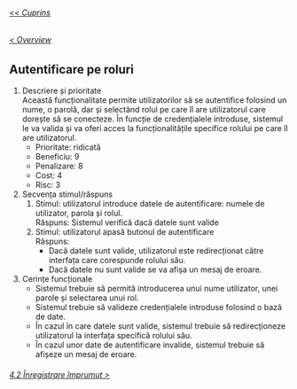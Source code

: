 ###### [<< Cuprins](/Documentație/Cuprins.md)
###### [< Overview](/Documentație/4%20Caracteristici%20ale%20sistemului/4.00%20Overview.md)
## Autentificare pe roluri
1. Descriere și prioritate  
    Această funcționalitate permite utilizatorilor să se autentifice folosind un nume, o parolă, dar și selectând rolul pe care îl are utilizatorul care dorește să se conecteze. În funcție de credențialele introduse, sistemul le va valida și va oferi acces la funcționalitățile specifice rolului pe care îl are utilizatorul.
    - Prioritate: ridicată
    - Beneficiu: 9
    - Penalizare: 8
    - Cost: 4
    - Risc: 3
2. Secvența stimul/răspuns
    1.	Stimul: utilizatorul introduce datele de autentificare: numele de utilizator, parola și rolul.  
    Răspuns: Sistemul verifică dacă datele sunt valide
    2.	Stimul: utilizatorul apasă butonul de autentificare  
    Răspuns: 
        - Dacă datele sunt valide, utilizatorul este redirecționat către interfața care corespunde rolului său.
        - Dacă datele nu sunt valide se va afișa un mesaj de eroare.
3. Cerințe funcționale
    - Sistemul trebuie să permită introducerea unui nume utilizator, unei parole și selectarea unui rol.
    - Sistemul trebuie să valideze credențialele introduse folosind o bază de date.
    - În cazul în care datele sunt valide, sistemul trebuie să redirecționeze utilizatorul la interfața specifică rolului său. 
    - În cazul unor date de autentificare invalide, sistemul trebuie să afișeze un mesaj de eroare.  
###### [4.2 Înregistrare împrumut > ](/Documentație/4%20Caracteristici%20ale%20sistemului/4.02%20Înregistrare%20împrumut.md)





